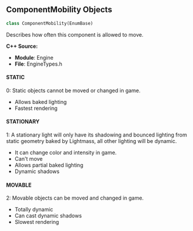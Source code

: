 ## ComponentMobility Objects

```python
class ComponentMobility(EnumBase)
```

Describes how often this component is allowed to move.

**C++ Source:**

- **Module**: Engine
- **File**: EngineTypes.h

<a id="unreal.ComponentMobility.STATIC"></a>

#### STATIC

0: Static objects cannot be moved or changed in game.
- Allows baked lighting
- Fastest rendering

<a id="unreal.ComponentMobility.STATIONARY"></a>

#### STATIONARY

1: A stationary light will only have its shadowing and bounced lighting from static geometry baked by Lightmass, all other lighting will be dynamic.
- It can change color and intensity in game.
- Can't move
- Allows partial baked lighting
- Dynamic shadows

<a id="unreal.ComponentMobility.MOVABLE"></a>

#### MOVABLE

2: Movable objects can be moved and changed in game.
- Totally dynamic
- Can cast dynamic shadows
- Slowest rendering

<a id="unreal.ModifyFrequency"></a>